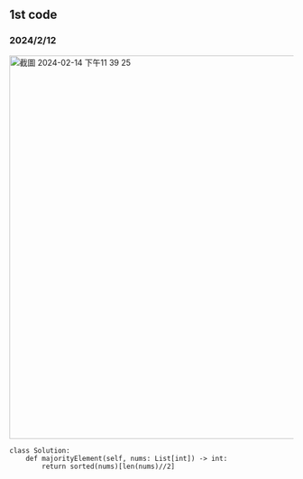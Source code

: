## 1st code
### 2024/2/12
<img width="680" alt="截圖 2024-02-14 下午11 39 25" src="https://github.com/PhoenixCHW/My_leetcode/assets/39382795/67047272-5b40-4df3-95e6-de0a4a19db23">

```python3
class Solution:
    def majorityElement(self, nums: List[int]) -> int:
        return sorted(nums)[len(nums)//2]


```

